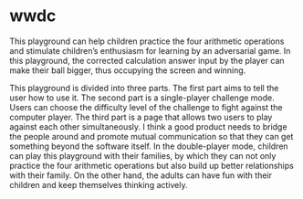 # wwdc
This playground can help children practice the four arithmetic operations and stimulate children’s enthusiasm for learning by an adversarial game. In this playground, the corrected calculation answer input by the player can make their ball bigger, thus occupying the screen and winning.

This playground is divided into three parts. The first part aims to tell the user how to use it. The second part is a single-player challenge mode. Users can choose the difficulty level of the challenge to fight against the computer player. The third part is a page that allows two users to play against each other simultaneously. I think a good product needs to bridge the people around and promote mutual communication so that they can get something beyond the software itself. In the double-player mode, children can play this playground with their families, by which they can not only practice the four arithmetic operations but also build up better relationships with their family. On the other hand, the adults can have fun with their children and keep themselves thinking actively. 
